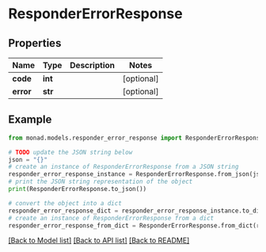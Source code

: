 # ResponderErrorResponse


## Properties

Name | Type | Description | Notes
------------ | ------------- | ------------- | -------------
**code** | **int** |  | [optional] 
**error** | **str** |  | [optional] 

## Example

```python
from monad.models.responder_error_response import ResponderErrorResponse

# TODO update the JSON string below
json = "{}"
# create an instance of ResponderErrorResponse from a JSON string
responder_error_response_instance = ResponderErrorResponse.from_json(json)
# print the JSON string representation of the object
print(ResponderErrorResponse.to_json())

# convert the object into a dict
responder_error_response_dict = responder_error_response_instance.to_dict()
# create an instance of ResponderErrorResponse from a dict
responder_error_response_from_dict = ResponderErrorResponse.from_dict(responder_error_response_dict)
```
[[Back to Model list]](../README.md#documentation-for-models) [[Back to API list]](../README.md#documentation-for-api-endpoints) [[Back to README]](../README.md)



